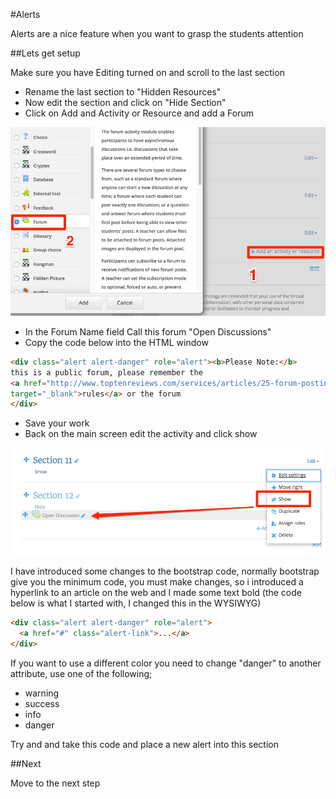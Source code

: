 #Alerts

Alerts are a nice feature when you want to grasp the students attention

##Lets get setup

Make sure you have Editing turned on and scroll to the last section

+ Rename the last section to  "Hidden Resources"
+ Now edit the section and click on "Hide Section"
+ Click on Add and Activity or Resource and add a Forum 

![](img/10.png)

+ In the Forum Name field Call this forum "Open Discussions"
+ Copy the code below into the HTML window 

~~~HTML
<div class="alert alert-danger" role="alert"><b>Please Note:</b> 
this is a public forum, please remember the 
<a href="http://www.toptenreviews.com/services/articles/25-forum-posting-etiquette-tips/" 
target="_blank">rules</a> or the forum
</div>
~~~ 

+ Save your work 
+ Back on the main screen edit the activity and click show

![](img/11.png)

I have introduced some changes to the bootstrap code, normally bootstrap give you the minimum code, you must make changes, so i introduced a hyperlink to an article on the web and I made some text bold (the code below is what I started with, I changed this in the WYSIWYG)

~~~HTML
<div class="alert alert-danger" role="alert">
  <a href="#" class="alert-link">...</a>
</div>
~~~ 

If you want to use a different color you need to change "danger" to another attribute, use one of the following;

+ warning
+ success
+ info
+ danger

Try and and take this code and place a new alert into this section

##Next

Move to the next step
